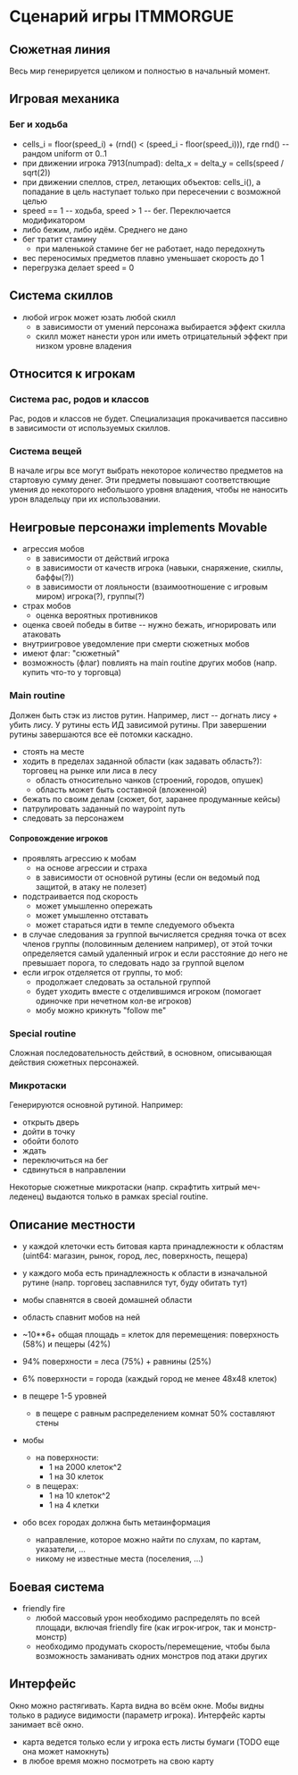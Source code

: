 # Сценарий игры ITMMORGUE

## Сюжетная линия 

Весь мир генерируется целиком и полностью в начальный момент.

## Игровая механика

### Бег и ходьба
  * cells_i = floor(speed_i) + (rnd() < (speed_i - floor(speed_i))), где rnd() -- рандом uniform от 0..1
  * при движении игрока 7913(numpad): delta_x = delta_y = cells(speed / sqrt(2))
  * при движении спеллов, стрел, летающих объектов: cells_i(), а попадание в цель наступает только при пересечении с возможной целью
  * speed == 1 -- ходьба, speed > 1 -- бег. Переключается модификатором
  * либо бежим, либо идём. Среднего не дано
  * бег тратит стамину
    * при маленькой стамине бег не работает, надо передохнуть
  * вес переносимых предметов плавно уменьшает скорость до 1
  * перегрузка делает speed = 0

## Система скиллов

* любой игрок может юзать любой скилл
  * в зависимости от умений персонажа выбирается эффект скилла
  * скилл может нанести урон или иметь отрицательный эффект при низком уровне владения

## Относится к игрокам

### Система рас, родов и классов

Рас, родов и классов не будет.
Специализация прокачивается пассивно в зависимости от используемых скиллов.

### Система вещей

В начале игры все могут выбрать некоторое количество предметов на стартовую сумму денег.
Эти предметы повышают соответствющие умения до некоторого небольшого уровня владения, чтобы не наносить урон владельцу при их использовании.

## Неигровые персонажи implements Movable

* агрессия мобов
  * в зависимости от действий игрока
  * в зависимости от качеств игрока (навыки, снаряжение, скиллы, баффы(?))
  * в зависимости от лояльности (взаимоотношение с игровым миром) игрока(?), группы(?)
* страх мобов
  * оценка вероятных противников
* оценка своей победы в битве -- нужно бежать, игнорировать или атаковать
* внутриигровое уведомление при смерти сюжетных мобов
* имеют флаг: "сюжетный"
* возможность (флаг) повлиять на main routine других мобов (напр. купить что-то у торговца)

### Main routine

Должен быть стэк из листов рутин. Например, лист -- догнать лису + убить лису.
У рутины есть ИД зависимой рутины. При завершении рутины завершаются все её потомки каскадно.

* стоять на месте
* ходить в пределах заданной области (как задавать область?): торговец на рынке или лиса в лесу
  * область относительно чанков (строений, городов, опушек)
  * область может быть составной (вложенной)
* бежать по своим делам (сюжет, бот, заранее продуманные кейсы)
* патрулировать заданный по waypoint путь
* следовать за персонажем

#### Сопровождение игроков

* проявлять агрессию к мобам
  * на основе агрессии и страха
  * в зависимости от основной рутины (если он ведомый под защитой, в атаку не полезет)
* подстраивается под скорость
  * может умышленно опережать
  * может умышленно отставать
  * может стараться идти в темпе следуемого объекта
* в случае следования за группой вычисляется средняя точка от всех членов группы (половинным делением например), от этой точки определяется самый удаленный игрок и если расстояние до него не превышает порога, то следовать надо за группой вцелом
* если игрок отделяется от группы, то моб:
  * продолжает следовать за остальной группой
  * будет уходить вместе с отделившимся игроком (помогает одиночке при нечетном кол-ве игроков)
  * мобу можно крикнуть "follow me"

### Special routine

Сложная последовательность действий, в основном, описывающая действия сюжетных персонажей.

### Микротаски

Генерируются основной рутиной. Например:
* открыть дверь
* дойти в точку
* обойти болото
* ждать
* переключиться на бег
* сдвинуться в направлении

Некоторые сюжетные микротаски (напр. скрафтить хитрый меч-леденец) выдаются только в рамках special routine.

## Описание местности

* у каждой клеточки есть битовая карта принадлежности к областям (uint64: магазин, рынок, город, лес, поверхность, пещера)
* у каждого моба есть принадлежность к области в изначальной рутине (напр. торговец заспавнился тут, буду обитать тут)
* мобы спавнятся в своей домашней области
* область спавнит мобов на ней

* ~10**6+ общая площадь = клеток для перемещения: поверхность (58%) и пещеры (42%)
* 94% поверхности = леса (75%) + равнины (25%)
* 6% поверхности = города (каждый город не менее 48х48 клеток)
* в пещере 1-5 уровней
  * в пещере с равным распределением комнат 50% составляют стены
* мобы
  * на поверхности:
    * 1 на 2000 клеток^2
    * 1 на 30 клеток
  * в пещерах:
    * 1 на 10 клеток^2
    * 1 на 4 клетки
* обо всех городах должна быть метаинформация
  * направление, которое можно найти по слухам, по картам, указатели, ...
  * никому не известные места (поселения, ...)

## Боевая система

* friendly fire
  * любой массовый урон необходимо распределять по всей площади, включая friendly fire (как игрок-игрок, так и монстр-монстр)
  * необходимо продумать скорость/перемещение, чтобы была возможность заманивать одних монстров под атаки других

## Интерфейс

Окно можно растягивать.
Карта видна во всём окне.
Мобы видны только в радиусе видимости (параметр игрока).
Интерфейс карты занимает всё окно.
* карта ведется только если у игрока есть листы бумаги (TODO еще она может намокнуть)
* в любое время можно посмотреть на свою карту
